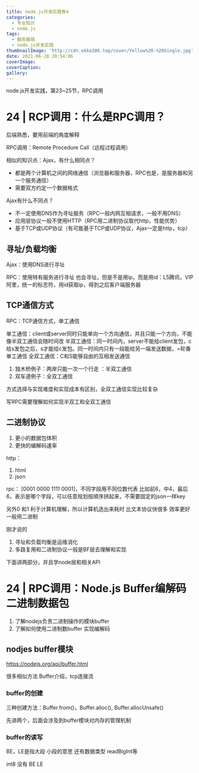 ```yaml
---
title: node.js开发实践卷4
categories:
  - 专业知识
  - node.js
tags:
  - 服务器端
  - node.js开发实践
thumbnailImage: 'http://cdn.ekko306.top/cover/Yellow%20-%20Single.jpg'
date: 2021-06-28 20:54:06
coverImage:
coverCaption:
gallery:
---
```

node.js开发实践，第23~25节，RPC调用
<!-- more -->
<!-- toc -->
# 24 | RCP调用：什么是RPC调用？
后端熟悉，要用前端的角度解释

RPC调用：Remote Procedure Call（远程过程调用）

相似的知识点：Ajax，有什么相同点？
- 都是两个计算机之间的网络通信（浏览器和服务器，RPC也是，是服务器和另一个服务通信）
- 需要双方约定一个数据格式

Ajax有什么不同点？
- 不一定使用DNS作为寻址服务（RPC一般内网互相请求，一般不用DNS）
- 应用层协议一般不使用HTTP（RPC用二进制协议取代http，性能优势）
- 基于TCP或UDP协议（有可能基于TCP或UDP协议，Ajax一定是http，tcp）


## 寻址/负载均衡
Ajax：使用DNS进行寻址

RPC：使用特有服务进行寻址
也会寻址，但是不是用ip，而是用id：L5腾讯，VIP阿里，统一的标志符，用id获取ip，得到之后客户端服务器


## TCP通信方式
RPC：TCP通信方式，单工通信

单工通信：client或server同时只能单向一个方向通信，并且只能一个方向，不能像半双工通信会随时间改
半双工通信：同一时间内，server不能给client发包，c给s发包之后，s才能给c发包。同一时间内只有一段能给另一端发送数据，=轮番单工通信
全双工通信：C和S能够自由的互相发送通信


1. 独木桥例子：两岸只能一次一个行走 ：半双工通信
2. 双车道例子：全双工通信

方式选择与实现难度和实现成本有区别，全双工通信实现比较复杂

写RPC需要理解如何实现半双工和全双工通信


## 二进制协议
1. 更小的数据包体积
2. 更快的编解码速率

http：
1. html
2. json


rpc： [0001 0000 1111 0001]，不同字段用不同位数代表 
比如前6，中4，最后6，表示是哪个字段，可以任意规划按顺序拼起来，不需要固定的json一样key

另外0 和1 利于计算机理解，所以计算机选出来耗时 比文本协议快很多 效率更好 一般用二进制

刚才说的 
1. 寻址和负载均衡是运维消化
2. 多路复用和二进制协议一般是BF层去理解和实现 


下面讲两部分，并且学node层和相关API

# 24 | RPC调用：Node.js Buffer编解码二进制数据包

1. 了解nodejs负责二进制操作的模块buffer
2. 了解如何使用二进制数buffer 实现编解码


## nodjes buffer模块
https://nodejs.org/api/buffer.html

很多相似方法
Buffer介绍，tcp连接流

### buffer的创建
三种创建方法：Buffer.from()，Buffer.alloc(), Buffer.allocUnsafe()

先讲两个，后面会涉及到buffer模块对内存的管理机制

### buffer的读写
BE，LE是指大段 小段的意思
还有数据类型 readBigInt等

int8 没有 BE LE





